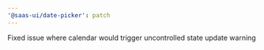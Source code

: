 ```yaml
---
'@saas-ui/date-picker': patch
---
```


Fixed issue where calendar would trigger uncontrolled state update warning
